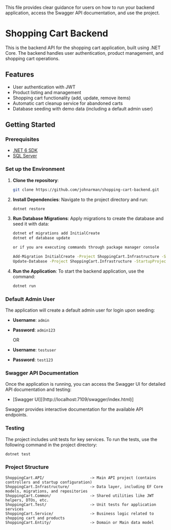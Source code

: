 This file provides clear guidance for users on how to run your backend application, access the Swagger API documentation, and use the project.

# Shopping Cart Backend

This is the backend API for the shopping cart application, built using .NET Core. The backend handles user authentication, product management, and shopping cart operations.

## Features

- User authentication with JWT
- Product listing and management
- Shopping cart functionality (add, update, remove items)
- Automatic cart cleanup service for abandoned carts
- Database seeding with demo data (including a default admin user)

## Getting Started

### Prerequisites

- [.NET 6 SDK](https://dotnet.microsoft.com/download/dotnet/6.0)
- [SQL Server](https://www.microsoft.com/en-us/sql-server/sql-server-downloads)

### Set up the Environment

1. **Clone the repository**:
   ```bash
   git clone https://github.com/johnarman/shopping-cart-backend.git
   ```

2. **Install Dependencies**:
   Navigate to the project directory and run:
   ```bash
   dotnet restore
   ```

3. **Run Database Migrations**:
   Apply migrations to create the database and seed it with data:
   ```bash
   dotnet ef migrations add InitialCreate
   dotnet ef database update

   or if you are executing commands through package manager console

   Add-Migration InitialCreate -Project ShoppingCart.Infrastructure -StartupProject ShoppingCart.API
   Update-Database -Project ShoppingCart.Infrastructure -StartupProject ShoppingCart.API
   ```

4. **Run the Application**:
   To start the backend application, use the command:
   ```bash
   dotnet run
   ```

### Default Admin User

The application will create a default admin user for login upon seeding:

- **Username**: `admin`
- **Password**: `admin123`

   OR

- **Username**: `testuser`
- **Password**: `test123`


### Swagger API Documentation

Once the application is running, you can access the Swagger UI for detailed API documentation and testing:

- [Swagger UI][(http://localhost:7109/swagger/index.html)]

Swagger provides interactive documentation for the available API endpoints.

### Testing

The project includes unit tests for key services. To run the tests, use the following command in the project directory:

```bash
dotnet test
```

### Project Structure

```plaintext
ShoppingCart.API/                    -> Main API project (contains controllers and startup configuration)
ShoppingCart.Infrastructure/         -> Data layer, including EF Core models, migrations, and repositories
ShoppingCart.Common/                 -> Shared utilities like JWT helpers, DTOs, etc.
ShoppingCart.Test/                   -> Unit tests for application services
ShoppingCart.Service/                -> Business logic related to shopping cart and products
ShoppingCart.Entity/                 -> Domain or Main data model
```

